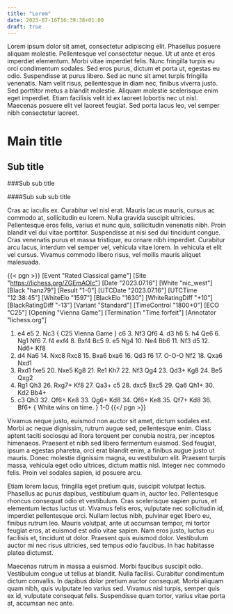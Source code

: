 ```yaml
---
title: "Lorem"
date: 2023-07-16T16:39:38+01:00
draft: true
---
```


Lorem ipsum dolor sit amet, consectetur adipiscing elit. Phasellus posuere
aliquam molestie. Pellentesque vel consectetur neque. Ut ut ante et eros
imperdiet elementum. Morbi vitae imperdiet felis. Nunc fringilla turpis eu
orci condimentum sodales. Sed eros purus, dictum et porta ut, egestas eu odio.
Suspendisse at purus libero. Sed ac nunc sit amet turpis fringilla venenatis.
Nam velit risus, pellentesque in diam nec, finibus viverra justo. Sed
porttitor metus a blandit molestie. Aliquam molestie scelerisque enim eget
imperdiet. Etiam facilisis velit id ex laoreet lobortis nec ut nisl. Maecenas
posuere elit vel laoreet feugiat. Sed porta lacus leo, vel semper nibh
consectetur laoreet.

Main title
==========

Sub title
---------

###Sub sub title

####Sub sub sub title

Cras ac iaculis ex. Curabitur vel nisl erat. Mauris lacus mauris, cursus ac
commodo at, sollicitudin eu lorem. Nulla gravida suscipit ultricies.
Pellentesque eros felis, varius et nunc quis, sollicitudin venenatis nibh.
Proin blandit vel dui vitae porttitor. Suspendisse at nisi sed dui tincidunt
congue. Cras venenatis purus et massa tristique, eu ornare nibh imperdiet.
Curabitur arcu lacus, interdum vel semper vel, vehicula vitae lorem. In
vehicula et elit vel cursus. Vivamus commodo libero risus, vel mollis mauris
aliquet malesuada.

{{< pgn >}}
[Event "Rated Classical game"]
[Site "https://lichess.org/ZGEmAOIc"]
[Date "2023.07.16"]
[White "nic_west"]
[Black "hanz79"]
[Result "1-0"]
[UTCDate "2023.07.16"]
[UTCTime "12:38:45"]
[WhiteElo "1597"]
[BlackElo "1630"]
[WhiteRatingDiff "+10"]
[BlackRatingDiff "-13"]
[Variant "Standard"]
[TimeControl "1800+0"]
[ECO "C25"]
[Opening "Vienna Game"]
[Termination "Time forfeit"]
[Annotator "lichess.org"]

1. e4 e5 2. Nc3 { C25 Vienna Game } c6 3. Nf3 Qf6 4. d3 h6 5. h4 Qe6 6. Ng1
   Nf6 7. f4 exf4 8. Bxf4 Bc5 9. e5 Ng4 10. Ne4 Bb6 11. Nf3 d5 12. Nd6+ Kf8
13. d4 Na6 14. Nxc8 Rxc8 15. Bxa6 bxa6 16. Qd3 f6 17. O-O-O Nf2 18. Qxa6 Nxd1
19. Rxd1 fxe5 20. Nxe5 Kg8 21. Re1 Kh7 22. Nf3 Qg4 23. Qd3+ Kg8 24. Be5 Qxg2
25. Rg1 Qh3 26. Rxg7+ Kf8 27. Qa3+ c5 28. dxc5 Bxc5 29. Qa6 Qh1+ 30. Kd2 Bb4+
31. c3 Qh3 32. Qf6+ Ke8 33. Qg6+ Kd8 34. Qf6+ Ke8 35. Qf7+ Kd8 36. Bf6+ {
White wins on time. } 1-0
{{</ pgn >}}

Vivamus neque justo, euismod non auctor sit amet, dictum sodales est. Morbi ac
neque dignissim, rutrum augue sed, pellentesque enim. Class aptent taciti
sociosqu ad litora torquent per conubia nostra, per inceptos himenaeos.
Praesent et nibh sed libero fermentum euismod. Sed feugiat, ipsum a egestas
pharetra, orci erat blandit enim, a finibus augue justo ut mauris. Donec
molestie dignissim magna, eu vestibulum elit. Praesent turpis massa, vehicula
eget odio ultrices, dictum mattis nisl. Integer nec commodo felis. Proin vel
sodales sapien, id posuere arcu.

Etiam lorem lacus, fringilla eget pretium quis, suscipit volutpat lectus.
Phasellus ac purus dapibus, vestibulum quam in, auctor leo. Pellentesque
rhoncus consequat odio et vestibulum. Cras scelerisque sapien purus, et
elementum lectus luctus ut. Vivamus felis eros, vulputate nec sollicitudin id,
imperdiet pellentesque orci. Nullam lectus nibh, pulvinar eget libero eu,
finibus rutrum leo. Mauris volutpat, ante ut accumsan tempor, mi tortor
feugiat eros, at euismod est odio vitae sapien. Nam eros justo, luctus eu
facilisis et, tincidunt ut dolor. Praesent quis euismod dolor. Vestibulum
auctor mi nec risus ultricies, sed tempus odio faucibus. In hac habitasse
platea dictumst.

Maecenas rutrum in massa a euismod. Morbi faucibus suscipit odio. Vestibulum
congue ut tellus at blandit. Nulla facilisi. Curabitur condimentum dictum
convallis. In dapibus dolor pretium auctor consequat. Morbi aliquam quam nibh,
quis vulputate leo varius sed. Vivamus nisl turpis, semper quis ex id,
vulputate consequat felis. Suspendisse quam tortor, varius vitae porta at,
accumsan nec ante. 
